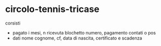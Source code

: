 # circolo-tennis-tricase
corsisti
- pagato i mesi, n ricevuta blochetto numero, pagamento contati o pos
- dati nome cognome, cf, data di nascita, certificato e scadenza